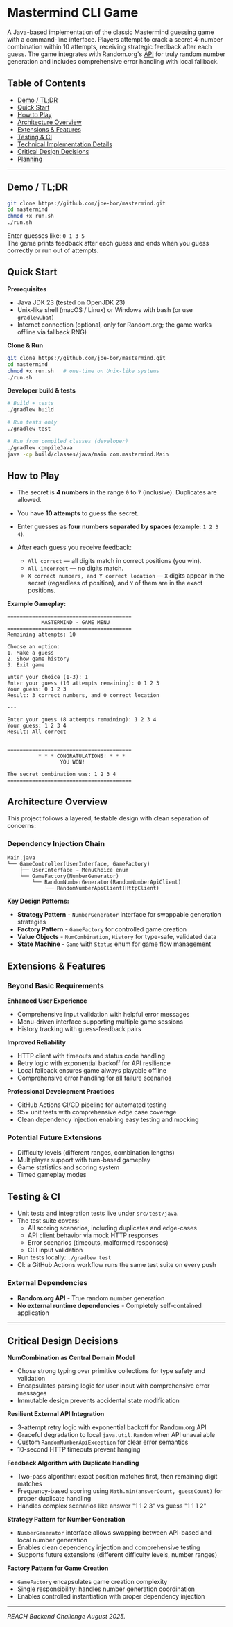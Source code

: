 # Mastermind CLI Game

A Java-based implementation of the classic Mastermind guessing game with a command-line interface. Players attempt to crack a secret 4-number combination within 10 attempts, receiving strategic feedback after each guess. The game integrates with Random.org's [API](https://www.random.org/clients/http/api/) for truly random number generation and includes comprehensive error handling with local fallback.

## Table of Contents
- [Demo / TL;DR](#demo--tldr)
- [Quick Start](#quick-start)
- [How to Play](#how-to-play)
- [Architecture Overview](#architecture-overview)
- [Extensions & Features](#extensions--features)
- [Testing & CI](#testing--ci)
- [Technical Implementation Details](#technical-implementation-details)
- [Critical Design Decisions](#critical-design-decisions)
- [Planning](https://trello.com/b/6MPl0smI/reach-mastermind)

---

## Demo / TL;DR

```bash
git clone https://github.com/joe-bor/mastermind.git
cd mastermind
chmod +x run.sh
./run.sh
```

Enter guesses like: `0 1 3 5`  
The game prints feedback after each guess and ends when you guess correctly or run out of attempts.

## Quick Start

**Prerequisites**

* Java JDK 23 (tested on OpenJDK 23)
* Unix-like shell (macOS / Linux) or Windows with bash (or use `gradlew.bat`)
* Internet connection (optional, only for Random.org; the game works offline via fallback RNG)

**Clone & Run**

```bash
git clone https://github.com/joe-bor/mastermind.git
cd mastermind
chmod +x run.sh   # one-time on Unix-like systems
./run.sh
```

**Developer build & tests**

```bash
# Build + tests
./gradlew build

# Run tests only
./gradlew test

# Run from compiled classes (developer)
./gradlew compileJava
java -cp build/classes/java/main com.mastermind.Main
```

## How to Play

* The secret is **4 numbers** in the range `0` to `7` (inclusive). Duplicates are allowed.
* You have **10 attempts** to guess the secret.
* Enter guesses as **four numbers separated by spaces** (example: `1 2 3 4`).
* After each guess you receive feedback:

    * `All correct` — all digits match in correct positions (you win).
    * `All incorrect` — no digits match.
    * `X correct numbers, and Y correct location` — `X` digits appear in the secret (regardless of position), and `Y` of them are in the exact positions.

**Example Gameplay:**

```
========================================
           MASTERMIND - GAME MENU
========================================
Remaining attempts: 10

Choose an option:
1. Make a guess
2. Show game history
3. Exit game

Enter your choice (1-3): 1
Enter your guess (10 attempts remaining): 0 1 2 3
Your guess: 0 1 2 3
Result: 3 correct numbers, and 0 correct location

---

Enter your guess (8 attempts remaining): 1 2 3 4
Your guess: 1 2 3 4
Result: All correct


========================================
          * * * CONGRATULATIONS! * * *
                 YOU WON!

The secret combination was: 1 2 3 4
========================================
```

## Architecture Overview

This project follows a layered, testable design with clean separation of concerns:

### Dependency Injection Chain
```
Main.java
└── GameController(UserInterface, GameFactory)
    ├── UserInterface → MenuChoice enum
    └── GameFactory(NumberGenerator)
        └── RandomNumberGenerator(RandomNumberApiClient)
            └── RandomNumberApiClient(HttpClient)
```


**Key Design Patterns:**
* **Strategy Pattern** - `NumberGenerator` interface for swappable generation strategies
* **Factory Pattern** - `GameFactory` for controlled game creation
* **Value Objects** - `NumCombination`, `History` for type-safe, validated data
* **State Machine** - `Game` with `Status` enum for game flow management

## Extensions & Features

### Beyond Basic Requirements

**Enhanced User Experience**
- Comprehensive input validation with helpful error messages
- Menu-driven interface supporting multiple game sessions
- History tracking with guess-feedback pairs

**Improved Reliability**
- HTTP client with timeouts and status code handling
- Retry logic with exponential backoff for API resilience
- Local fallback ensures game always playable offline
- Comprehensive error handling for all failure scenarios

**Professional Development Practices**
- GitHub Actions CI/CD pipeline for automated testing
- 95+ unit tests with comprehensive edge case coverage
- Clean dependency injection enabling easy testing and mocking

### Potential Future Extensions
- Difficulty levels (different ranges, combination lengths)
- Multiplayer support with turn-based gameplay
- Game statistics and scoring system
- Timed gameplay modes

## Testing & CI

* Unit tests and integration tests live under `src/test/java`.
* The test suite covers:
    * All scoring scenarios, including duplicates and edge-cases
    * API client behavior via mock HTTP responses
    * Error scenarios (timeouts, malformed responses)
    * CLI input validation
* Run tests locally: `./gradlew test`
* CI: a GitHub Actions workflow runs the same test suite on every push

### External Dependencies
- **Random.org API** - True random number generation
- **No external runtime dependencies** - Completely self-contained application

---

## Critical Design Decisions

**NumCombination as Central Domain Model**
- Chose strong typing over primitive collections for type safety and validation
- Encapsulates parsing logic for user input with comprehensive error messages
- Immutable design prevents accidental state modification

**Resilient External API Integration**
- 3-attempt retry logic with exponential backoff for Random.org API
- Graceful degradation to local `java.util.Random` when API unavailable
- Custom `RandomNumberApiException` for clear error semantics
- 10-second HTTP timeouts prevent hanging

**Feedback Algorithm with Duplicate Handling**
- Two-pass algorithm: exact position matches first, then remaining digit matches
- Frequency-based scoring using `Math.min(answerCount, guessCount)` for proper duplicate handling
- Handles complex scenarios like answer "1 1 2 3" vs guess "1 1 1 2"

**Strategy Pattern for Number Generation**
- `NumberGenerator` interface allows swapping between API-based and local number generation
- Enables clean dependency injection and comprehensive testing
- Supports future extensions (different difficulty levels, number ranges)

**Factory Pattern for Game Creation**
- `GameFactory` encapsulates game creation complexity
- Single responsibility: handles number generation coordination
- Enables controlled instantiation with proper dependency injection

---

*REACH Backend Challenge August 2025.*